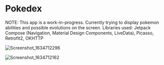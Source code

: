 # Pokedex
NOTE: This app is a work-in-progress. Currently trying to display pokemon abilities and possible evolutions on the screen.
Libraries used: Jetpack Compose (Navigation, Material Design Components, LiveData), Picasso, Retrofit2, OKHTTP

![Screenshot_1634712296](https://user-images.githubusercontent.com/75265195/138041688-8b278171-ceca-4b8f-82f6-53afea355638.png)

![Screenshot_1634712162](https://user-images.githubusercontent.com/75265195/138041445-5a738ecd-2079-4f88-b56e-245a2dcb0e5f.png)
